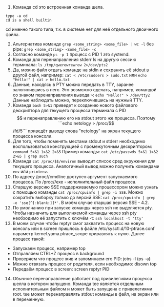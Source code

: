 1. Команда cd это встроенная команда шела.
```
type -a cd
cd is a shell builtin
```
cd именно такого типа, т.к. в системе нет для неё отдельного двоичного файла.

2. Альтернатива команде ```grep <some_string> <some_file> | wc -l``` без pipe: ```grep <some_string> <some_file> -c```
3. Согласно команде ```ps -p 1``` процесс с PID 1 это systemd.
4. Команда для перенаправления stderr ls на другую сессию терминала: ```ls /tmp/qwerewrewrew 2>/dev/pts2```
5. Да, можно файл отдать команде на stdin и сохранить её stdout в другой файл, например: ```cat < /etc/sudoers > sudo.txt``` или ```echo "Hello!" | cat > hello.txt```
6. Данные, находясь в PTY можно передать в TTY, заранее залогинившись в него. Это возможно сделать, например, командой cо знаком перенаправления вывода ```>```: ```echo "Hello!" > /dev/tty2```
Данные наблюдать можно, переключившись на нужный TTY.
7. Команда ```bash 5>&1``` приведет к созданию нового файлового дескриптора для текущего процесса терминала с PID $$ и перенаправлению его на stdout этого же процесса.
Поэтому ```echo netology > /proc/$$/fd/5``` приведёт выводу слова "netology" на экран текущего процесса консоли.
8. Для того, чтобы поменять местами stdout и stderr необходимо воспользоваться конструкцией с промежуточным дескриптором:
```command 5>&1 1>&2 2>&5``` Пример команды: ```cat /etc/passwds 5>&1 1>&2 2>&5 | grep such```
9. Команда ```cat /proc/$$/environ``` выводит список сред окружения для текущего процесса. Аналогичный вывод можно получить командами ```env```
или ```printenv```.
10. По адресу /proc/<PID>/cmdline доступен аргумент запускаемого процесса. По /proc/<PID>/exe - исполнительный файл процесса.
11. Старшую версию SSE поддерживаемую процессором можно узнать с помощью команды ```cat /proc/cpuinfo | grep -i SSE```.
Можно сократить выборку только до версий SSE: ```cat /proc/cpuinfo | grep -o 'sse[^[:blank:]]*'```. В моём случае старшая версия SSE - 4.2.
12. По умолчанию при запуске команды через ssh не выделяется pty. Чтобы назначить для выполняемой команды через ssh pty необходимо её запустить с ключём -t: ```ssh localhost -t 'tty'```
13. В моем случае чтобы reptyr смог захватить процесс на новую консоль или в screen пришлось в файле /etc/sysctl.d/10-ptrace.conf параметр
kernel.yama.ptrace_scope приравнять к нулю. Далее процесс такой:
* Запускаем процесс, например top
* Отправляем CTRL+Z процесс в background
* Проверяем что процесс жив и запоминаем его PID: jobs -l (ps -a)
* Можно отвязать процесс от родителя, если необходимо: disown top
* Передаём процесс в screen: screen reptyr PID
14. Обычное перенаправление работает под привилегиями процесса шелла в котором запущено. Команда tee является отдельным исполнительным файлом и может быть запущена с привелегиями 
root. tee может перенаправлять stdout команды в файл, на экран или в переменную.

